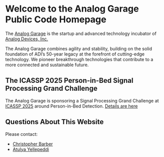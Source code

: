 # Welcome to the Analog Garage Public Code Homepage

The [Analog Garage](https://www.analog.com/en/incubators/analog-garage.html) is the startup and advanced technology incubator of [Analog Devices, Inc.](https://www.analog.com)

The Analog Garage combines agility and stability, building on the solid foundation of ADI’s 50-year legacy at the forefront of cutting-edge 
technology. We pioneer breakthrough technologies that contribute to a more connected and sustainable future.

## The ICASSP 2025 Person-in-Bed Signal Processing Grand Challenge
The Analog Garage is sponsoring a Signal Processing Grand Challenge at [ICASSP 2025](https://2025.ieeeicassp.org/) around Person-in-Bed Detection.
[Details are here](icassp-2025/home.md)

## Questions About This Website
Please contact:
- <a href="&#x6d;&#x61;&#x69;&#x6c;&#x74;&#x6f;&#x3a;&#x63;&#x68;&#x72;&#x69;&#x73;&#x74;&#x6f;&#x70;&#x68;&#x65;&#x72;&#x2e;&#x62;&#x61;&#x72;&#x62;&#x65;&#x72;&#x40;&#x61;&#x6e;&#x61;&#x6c;&#x6f;&#x67;&#x2e;&#x63;&#x6f;&#x6d;">Christopher Barber</a>
- <a href="&#x6d;&#x61;&#x69;&#x6c;&#x74;&#x6f;&#x3a;&#x61;&#x74;&#x75;&#x6c;&#x79;&#x61;&#x2e;&#x79;&#x65;&#x6c;&#x6c;&#x65;&#x70;&#x65;&#x64;&#x64;&#x69;&#x40;&#x61;&#x6e;&#x61;&#x6c;&#x6f;&#x67;&#x2e;&#x63;&#x6f;&#x6d;">Atulya Yellepeddi</a>
